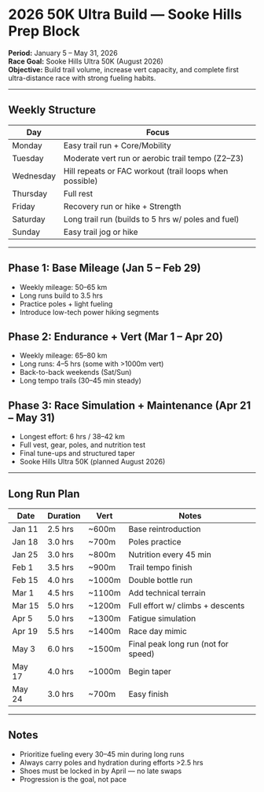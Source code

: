 # 2026 50K Ultra Build — Sooke Hills Prep Block

**Period:** January 5 – May 31, 2026  
**Race Goal:** Sooke Hills Ultra 50K (August 2026)  
**Objective:** Build trail volume, increase vert capacity, and complete first ultra-distance race with strong fueling habits.

---

## Weekly Structure

| Day       | Focus                                                    |
|-----------|----------------------------------------------------------|
| Monday    | Easy trail run + Core/Mobility                           |
| Tuesday   | Moderate vert run or aerobic trail tempo (Z2–Z3)         |
| Wednesday | Hill repeats or FAC workout (trail loops when possible)  |
| Thursday  | Full rest                                                |
| Friday    | Recovery run or hike + Strength                          |
| Saturday  | Long trail run (builds to 5 hrs w/ poles and fuel)       |
| Sunday    | Easy trail jog or hike                                   |

---

## Phase 1: Base Mileage (Jan 5 – Feb 29)

- Weekly mileage: 50–65 km
- Long runs build to 3.5 hrs
- Practice poles + light fueling
- Introduce low-tech power hiking segments

## Phase 2: Endurance + Vert (Mar 1 – Apr 20)

- Weekly mileage: 65–80 km
- Long runs: 4–5 hrs (some with >1000m vert)
- Back-to-back weekends (Sat/Sun)
- Long tempo trails (30–45 min steady)

## Phase 3: Race Simulation + Maintenance (Apr 21 – May 31)

- Longest effort: 6 hrs / 38–42 km
- Full vest, gear, poles, and nutrition test
- Final tune-ups and structured taper
- Sooke Hills Ultra 50K (planned August 2026)

---

## Long Run Plan

| Date       | Duration | Vert   | Notes                                 |
|------------|----------|--------|----------------------------------------|
| Jan 11     | 2.5 hrs  | ~600m  | Base reintroduction                    |
| Jan 18     | 3.0 hrs  | ~700m  | Poles practice                         |
| Jan 25     | 3.0 hrs  | ~800m  | Nutrition every 45 min                 |
| Feb 1      | 3.5 hrs  | ~900m  | Trail tempo finish                     |
| Feb 15     | 4.0 hrs  | ~1000m | Double bottle run                      |
| Mar 1      | 4.5 hrs  | ~1100m | Add technical terrain                  |
| Mar 15     | 5.0 hrs  | ~1200m | Full effort w/ climbs + descents       |
| Apr 5      | 5.0 hrs  | ~1300m | Fatigue simulation                     |
| Apr 19     | 5.5 hrs  | ~1400m | Race day mimic                         |
| May 3      | 6.0 hrs  | ~1500m | Final peak long run (not for speed)    |
| May 17     | 4.0 hrs  | ~1000m | Begin taper                            |
| May 24     | 3.0 hrs  | ~700m  | Easy finish                            |

---

## Notes

- Prioritize fueling every 30–45 min during long runs
- Always carry poles and hydration during efforts >2.5 hrs
- Shoes must be locked in by April — no late swaps
- Progression is the goal, not pace
